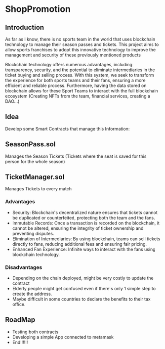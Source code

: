 # ShopPromotion

## Introduction

As far as I know, there is no sports team in the world that uses blockchain technology to manage their season passes and tickets. This project aims to allow sports franchises to adopt this innovative technology to improve the management and security of these previously mentioned products

Blockchain technology offers numerous advantages, including transparency, security, and the potential to eliminate intermediaries in the ticket buying and selling process. With this system, we seek to transform the experience for both sports teams and their fans, ensuring a more efficient and reliable process. Furthermore, having the data stored on blockchain allows for these Sport Teams to interact with the full blockchain ecosystem (Creating NFTs from the team, financial services, creating a DAO...)


## Idea

Develop some Smart Contracts that manage this Information:

## SeasonPass.sol
Manages the Season Tickets (Tickets where the seat is saved for this person for the whole season)

## TicketManager.sol
Manages Tickets to every match

### Advantages

- Security: Blockchain's decentralized nature ensures that tickets cannot be duplicated or counterfeited, protecting both the team and the fans.
- Immutable Records: Once a transaction is recorded on the blockchain, it cannot be altered, ensuring the integrity of ticket ownership and preventing disputes.
- Elimination of Intermediaries: By using blockchain, teams can sell tickets directly to fans, reducing additional fees and ensuring fair pricing.
- Enhanced Fan Experience: Infinite ways to interact with the fans using blockchain technology.

### Disadvantages
- Depending on the chain deployed, might be very costly to update the contract
- Elderly people might get confused even if there´s only 1 simple step to create the address.
- Maybe difficult in some countries to declare the benefits to their tax office.
  
## RoadMap
- Testing both contracts
- Developing a simple App connected to metamask
- End!!!!!!
